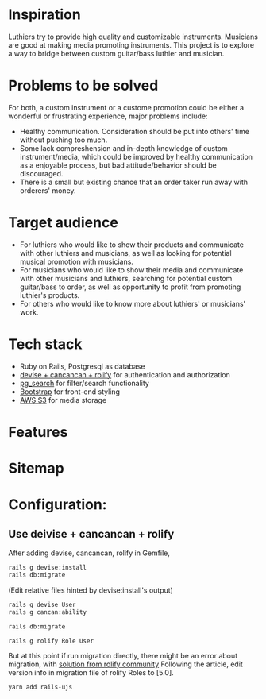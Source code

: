 # Inspiration

Luthiers try to provide high quality and customizable instruments.
Musicians are good at making media promoting instruments.
This project is to explore a way to bridge between custom guitar/bass luthier and musician.

# Problems to be solved

For both, a custom instrument or a custome promotion could be either a wonderful or frustrating experience, major problems include:
- Healthy communication. Consideration should be put into others' time without pushing too much.
- Some lack compreshension and in-depth knowledge of custom instrument/media, which could be improved by healthy communication as a enjoyable process, but bad attitude/behavior should be discouraged.
- There is a small but existing chance that an order taker run away with orderers' money.

# Target audience

- For luthiers who would like to show their products and communicate with other luthiers and musicians, as well as looking for potential musical promotion with musicians.
- For musicians who would like to show their media and communicate with other musicians and luthiers, searching for potential custom guitar/bass to order, as well as opportunity to profit from promoting luthier's products.
- For others who would like to know more about luthiers' or musicians' work.

# Tech stack

- Ruby on Rails, Postgresql as database
- [devise + cancancan + rolify]([https://](https://github.com/RolifyCommunity/rolify/wiki/Devise---CanCanCan---rolify-Tutorial)) for authentication and authorization
- [pg_search](https://github.com/Casecommons/pg_search) for filter/search functionality
- [Bootstrap](https://getbootstrap.com/) for front-end styling
- [AWS S3](https://aws.amazon.com/) for media storage

# Features

# Sitemap

# Configuration:

## Use deivise + cancancan + rolify

After adding devise, cancancan, rolify in Gemfile,
```bash
rails g devise:install
rails db:migrate
```
(Edit relative files hinted by devise:install's output)
```bash
rails g devise User
rails g cancan:ability

rails db:migrate
```


```bash
rails g rolify Role User
```
But at this point if run migration directly, there might be an error about migration, with [solution from rolify community](https://github.com/RolifyCommunity/rolify/issues/444)
Following the article, edit version info in migration file of rolify Roles to [5.0].

```bash
yarn add rails-ujs
```


